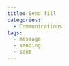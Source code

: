 ```yaml
---
title: Send fill
categories:
  - Communications
tags:
  - message
  - sending
  - sent
---
```

